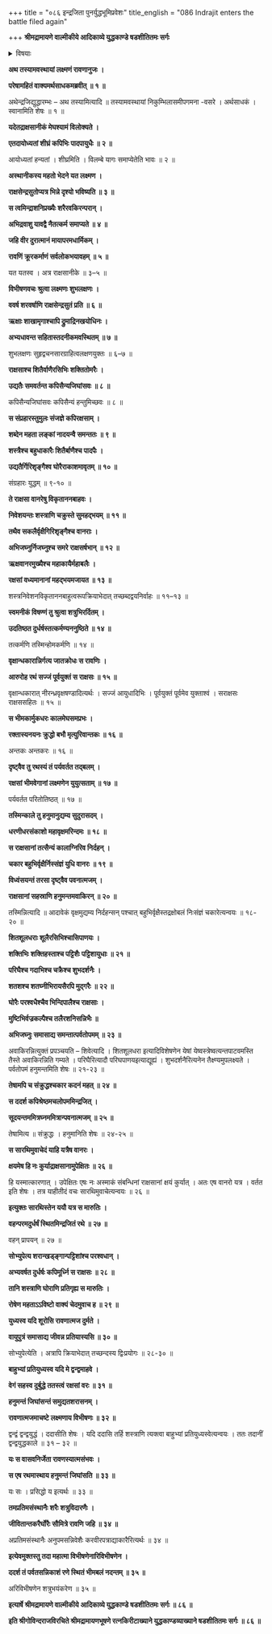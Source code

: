 +++
title = "०८६ इन्द्रजिता पुनर्युद्धभूमिप्रवेशः"
title_english = "086 Indrajit enters the battle filed again"

+++
**श्रीमद्रामायणे वाल्मीकीये आदिकाव्ये युद्धकाण्डे षडशीतितमः सर्गः**


<details><summary>विषयाः</summary>

निकुंभिलासमीपगमनावसरेलक्ष्मणंप्रतिविभीषणेन समीपस्थराक्षससैन्यप्रदर्शनपूर्वकं वानरैस्सहतद्विक्षोभे यागापरिसमाप्तावेवेन्द्रजिन्निर्गमनोक्तिः ॥ १ ॥ लक्ष्मणेन वानरैस्सह राक्षससेनाविक्षोभारंभे कुपितेनेन्द्रजिता यागापरिसमाप्तावेवनिकुंभिलात्त्रोनिर्गमनेन वानरैस्सहयुद्धारंभः ॥ २ ॥ हनुमता विशेषतोराक्षससेनाविध्वंसने क्रोधादिन्द्रजितातद -भिद्रवणम् ॥ ३ ॥

</details>




**अथ तस्यामवस्थायां लक्ष्मणं रावणानुजः ।**

**परेषामहितं वाक्यमर्थसाधकमब्रवीत् ॥ १ ॥**

अथेन्द्रजिद्युद्धारम्भः – अथ तस्यामित्यादि ॥ तस्यामवस्थायां निकुम्भिलासमीपगमना -वसरे । अर्थसाधकं । स्वानामिति शेषः ॥ १ ॥



**यदेतद्राक्षसानीकं मेघश्यामं विलोक्यते ।**

**एतदायोध्यतां शीघ्रं कपिभिः पादपायुधैः ॥ २ ॥**

आयोध्यतां हन्यतां । शीघ्रमिति । विलम्बे यागः समाप्येतेति भावः ॥ २ ॥



**अस्थानीकस्य महतो भेदने यत लक्ष्मण ।**

**राक्षसेन्द्रसुतोप्यत्र भिन्ने दृश्यो भविष्यति ॥ ३ ॥**

**स त्वमिन्द्राशनिप्रख्यैः शरैरवकिरन्परान् ।**

**अभिद्रवाशु यावद्वै नैतत्कर्म समाप्यते ॥ ४ ॥**

**जहि वीर दुरात्मानं मायापरमधार्मिकम् ।**

**रावणिं क्रूरकर्माणं सर्वलोकभयावहम् ॥ ५ ॥**

यत यतस्व । अत्र राक्षसानीके ॥ ३–५ ॥



**विभीषणवचः श्रुत्वा लक्ष्मणः शुभलक्षणः ।**

**ववर्ष शरवर्षाणि राक्षसेन्द्रसुतं प्रति ॥ ६ ॥**

**ऋक्षाः शाखामृगाश्चापि द्रुमाद्रिनखयोधिनः ।**

**अभ्यधावन्त सहितास्तदनीकमवस्थितम् ॥ ७ ॥**

शुभलक्षणः सुहृद्वचनसारग्राहित्वलक्षणयुक्तः ॥ ६–७ ॥



**राक्षसाश्च शितैर्वाणैरसिभिः शक्तितोमरैः ।**

**उद्यतैः समवर्तन्त कपिसैन्यजिघांसवः ॥ ८ ॥**

कपिसैन्यजिघांसवः कपिसैन्यं हन्तुमिच्छवः ॥ ८ ॥



**स संप्रहारस्तुमुलः संजज्ञे कपिरक्षसाम् ।**

**शब्देन महता लङ्कां नादयन्वै समन्ततः ॥ ९ ॥**

**शस्त्रैश्च बहुधाकारैः शितैर्बाणैश्च पादपैः ।**

**उद्यतैर्गिरिशृङ्गैश्व घोरैराकाशमावृतम् ॥ १० ॥**

संग्रहारः युद्धम् ॥ ९-१० ॥



**ते राक्षसा वानरेषु विकृताननबाहवः ।**

**निवेशयन्तः शस्त्राणि चक्रुस्ते सुमहद्भयम् ॥ ११ ॥**

**तथैव सकलैर्वृक्षैगिरिशृङ्गैश्च वानराः ।**

**अभिजघ्नुर्निजघ्नुश्च समरे राक्षसर्षभान् ॥ १२ ॥**

**ऋक्षवानरमुख्यैश्च महाकायैर्महाबलैः ।**

**रक्षसां वध्यमानानां महद्भयमजायत ॥ १३ ॥**

शस्त्रनिवेशनविकृताननबाहुत्वरूपक्रियाभेदात् तच्छब्दद्वयनिर्वाहः ॥ ११–१३ ॥



**स्वमनीकं विषण्णं तु श्रुत्वा शत्रुभिरर्दितम् ।**

**उदतिष्ठत दुर्धर्षस्तत्कर्मण्यननुष्ठिते ॥ १४ ॥**

तत्कर्मणि तस्मिन्होमकर्मणि ॥ १४ ॥



**वृक्षान्धकारान्निर्गत्य जातक्रोधः स रावणिः ।**

**आरुरोह रथं सज्जं पूर्वयुक्तं स राक्षसः ॥ १५ ॥**

वृक्षान्धकारात् नीरन्ध्रवृक्षषण्डादित्यर्थः । सज्जं आयुधादिभिः । पूर्वयुक्तं पूर्वमेव युक्ताश्वं । सराक्षसः राक्षससहितः ॥ १५ ॥



**स भीमकार्मुकधरः कालमेघसमप्रभः ।**

**रक्तास्यनयनः क्रुद्धो बभौ मृत्युरिवान्तकः ॥ १६ ॥**

अन्तकः अन्तकरः ॥ १६ ॥



**दृष्ट्वैव तु रथस्यं तं पर्यवर्तत तद्बलम् ।**

**रक्षसां भीमवेगानां लक्ष्मणेन युयुत्सताम् ॥ १७ ॥**

पर्यवर्तत परितोतिष्ठत् ॥ १७ ॥



**तस्मिन्काले तु हनुमानुद्यम्य सुदुरासदम् ।**

**धरणीधरसंकाशो महावृक्षमरिन्दमः ॥ १८ ॥**

**स राक्षसानां तत्सैन्यं कालाग्निरिव निर्दहन् ।**

**चकार बहुभिर्वृक्षैर्निस्संज्ञं युधि वानरः ॥ १९ ॥**

**विध्वंसयन्तं तरसा दृष्ट्वैव पवनात्मजम् ।**

**राक्षसानां सहस्राणि हनुमन्तमवाकिरन् ॥ २० ॥**

तस्मिन्नित्यादि ॥ आदावेकं वृक्षमुद्यम्य निर्दहन्सन् पश्चात् बहुभिर्वृक्षैस्तद्रक्षोबलं निःसंज्ञं चकारेत्यन्वयः ॥ १८- २० ॥



**शितशूलधराः शूलैरसिभिश्चासिपाणयः ।**

**शक्तिभिः शक्तिहस्ताश्च पट्टिशैः पट्टिशायुधाः ॥ २१ ॥**

**परिघैश्च गदाभिश्च चक्रैश्च शुभदर्शनैः ।**

**शतशश्च शतघ्नीभिरायसैरपि मुद्गरैः ॥ २२ ॥**

**घोरैः परश्वधैश्चैव भिन्दिपालैश्च राक्षसाः ।**

**मुष्टिभिर्वज्रकल्पैश्च तलैरशनिसन्निभैः ॥**

**अभिजघ्नुः समासाद्य समन्तात्पर्वतोपमम् ॥ २३ ॥**

अवाकिरन्नित्युक्तं प्रपञ्चयति – शिवेत्यादि । शितशूलधरा इत्यादिविशेषणेन येषां येष्वस्त्रेष्वत्यन्तपाटवमस्ति तैस्ते अवाकिरन्निति गम्यते । परिघैरित्यादौ परिघपाणयइत्याद्यूह्यं । शुभदर्शनैरित्यनेन तैक्ष्ण्यमुपलक्ष्यते । पर्वतोपमं हनुमन्तमिति शेषः ॥ २१-२३ ॥



**तेषामपि च संक्रुद्धश्चकार कदनं महत् ॥ २४ ॥**

**स ददर्श कपिश्रेष्ठमचलोपममिन्द्रजित् ।**

**सूदयन्तममित्रघ्नममित्रान्पवनात्मजम् ॥ २५ ॥**

तेषामित्य ॥ संक्रुद्धः । हनुमानिति शेषः ॥ २४-२५ ॥



**स सारथिमुवाचेदं याहि यत्रैष वानरः ।**

**क्षयमेष हि नः कुर्याद्राक्षसानामुपेक्षितः ॥ २६ ॥**

हि यस्मात्कारणात् । उपेक्षितः एषः नः अस्माकं संबन्धिनां राक्षसानां क्षयं कुर्यात् । अतः एष वानरो यत्र । वर्तत इति शेषः । तत्र याहीतीदं वचः सारथिमुवाचेत्यन्वयः ॥ २६ ॥



**इत्युक्तः सारथिस्तेन ययौ यत्र स मारुतिः ।**

**वहन्परमदुर्धर्षं स्थितमिन्द्रजितं रथे ॥ २७ ॥**

वहन् प्रापयन् ॥ २७ ॥



**सोभ्युपेत्य शरान्खड्ङ्गान्पट्टिशांश्च परश्वधान् ।**

**अभ्यवर्षत दुर्धर्षः कपिमूर्ध्नि स राक्षसः ॥ २८ ॥**

**तानि शस्त्राणि घोराणि प्रतिगृह्य स मारुतिः ।**

**रोषेण महताऽऽविष्टो वाक्यं चेदमुवाच ह ॥ २९ ॥**

**युध्यस्व यदि शूरोसि रावणात्मज दुर्मते ।**

**वायुपुत्रं समासाद्य जीवन्न प्रतियास्यसि ॥ ३० ॥**

सोभ्युपेत्येति । अत्रापि क्रियाभेदात् तच्छन्दस्य द्विःप्रयोगः ॥ २८-३० ॥



**बाहुभ्यां प्रतियुध्यस्व यदि मे द्वन्द्वमाहवे ।**

**वेगं सहस्व दुर्बुद्धे ततस्त्वं रक्षसां वरः ॥ ३१ ॥**

**हनुमन्तं जिघांसन्तं समुद्यतशरासनम् ।**

**रावणात्मजमाचष्टे लक्ष्मणाय विभीषणः ॥ ३२ ॥**

द्वन्द्वं द्वन्द्वयुद्धं । ददासीति शेषः । यदि ददासि तर्हि शस्त्राणि त्यक्त्वा बाहुभ्यां प्रतियुध्यस्वेत्यन्वयः । ततः तदानीं द्वन्द्वयुद्धकाले ॥ ३१ – ३२ ॥



**यः स वासवनिर्जेता रावणस्यात्मसंभवः ।**

**स एष रथमास्थाय हनुमन्तं जिघांसति ॥ ३३ ॥**

यः सः । प्रसिद्धो य इत्यर्थः ॥ ३३ ॥



**तमप्रतिमसंस्थानैः शरैः शत्रुविदारणैः ।**

**जीवितान्तकरैर्घोरैः सौमित्रे रावणि जहि ॥ ३४ ॥**

अप्रतिमसंस्थानैः अनुपमसन्निवेशैः करवीरपत्राद्याकारैरित्यर्थः ॥ ३४ ॥



**इत्येवमुक्तस्तु तदा महात्मा विभीषणेनारिविभीषणेन ।**

**ददर्श तं पर्वतसन्निकाशं रणे स्थितं भीमबलं नदन्तम् ॥ ३५ ॥**

अरिविभीषणेन शत्रुभयंकरेण ॥ ३५ ॥



**इत्यार्षे श्रीमद्रामायणे वाल्मीकीये आदिकाव्ये युद्धकाण्डे षडशीतितमः सर्गः ॥ ८६ ॥**

**इति श्रीगोविन्दराजविरचिते श्रीमद्रामायणभूषणे रत्नकिरीटाख्याने युद्धकाण्डव्याख्याने षडशीतितमः सर्गः ॥ ८६ ॥**
